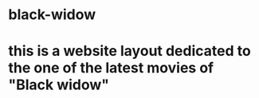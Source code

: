 # black-widow
# this is a website layout dedicated to the one of the latest movies of "Black widow"
